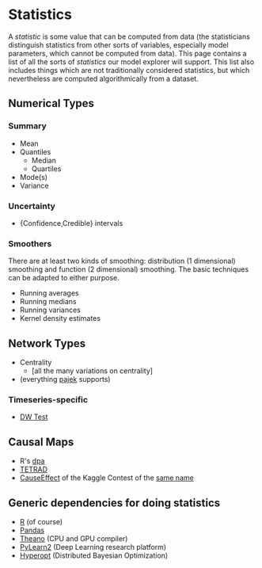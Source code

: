 Statistics
==========

A _statistic_ is some value that can be computed from data (the statisticians distinguish statistics from other sorts of variables, especially model parameters, which cannot be computed from data). This page contains a list of all the sorts of _statistics_ our model explorer will support. This list also includes things which are not traditionally considered statistics, but which nevertheless are computed algorithmically from a dataset.


## Numerical Types

### Summary

* Mean
* Quantiles
    * Median
    * Quartiles 
* Mode(s)
* Variance

### Uncertainty

* {Confidence,Credible} intervals


### Smoothers

There are at least two kinds of smoothing: distribution (1 dimensional) smoothing and function (2 dimensional) smoothing. The basic techniques can be adapted to either purpose.

* Running averages
* Running medians
* Running variances
* Kernel density estimates

## Network Types

* Centrality
    * [all the many variations on centrality]
* (everything [pajek](http://vlado.fmf.uni-lj.si/pub/networks/Pajek/) supports) 


### Timeseries-specific


* [DW Test](https://en.wikipedia.org/wiki/Durbin%E2%80%93Watson_statistic)


## Causal Maps

* R's [dpa](http://cran.r-project.org/web/packages/dpa/) 
* [TETRAD](http://www.phil.cmu.edu/projects/tetrad/)
* [CauseEffect](http://www.causality.inf.ethz.ch/cause-effect.php?page=help) of the Kaggle Contest of the [same name](http://www.kaggle.com/c/cause-effect-pairs)


## Generic dependencies for doing statistics

* [R](http://r-project.org) (of course)
* [Pandas](http://pandas.pydata.org/)
* [Theano](http://deeplearning.net/software/theano/) (CPU and GPU compiler)
* [PyLearn2](http://deeplearning.net/software/pylearn2/) (Deep Learning research platform)
* [Hyperopt](http://hyperopt.github.io/hyperopt/) (Distributed Bayesian Optimization)

